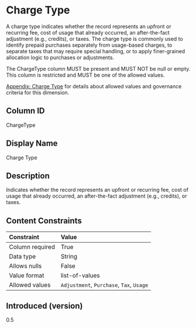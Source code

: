 # Charge Type

A charge type indicates whether the record represents an upfront or recurring fee, cost of usage that already occurred,
an after-the-fact adjustment (e.g., credits), or taxes. The charge type is commonly used to identify prepaid purchases
separately from usage-based charges, to separate taxes that may require special handling, or to apply finer-grained
allocation logic to purchases or adjustments.

The ChargeType column MUST be present and MUST NOT be null or empty. This column is restricted and MUST be one of the
allowed values.

[Appendix: Charge Type](#chargetype-1) for details about allowed values and governance criteria for this dimension.

## Column ID

ChargeType

## Display Name

Charge Type

## Description

Indicates whether the record represents an upfront or recurring fee, cost of usage that already occurred, an
after-the-fact adjustment (e.g., credits), or taxes.

## Content Constraints

| Constraint      | Value                                    |
|:----------------|:-----------------------------------------|
| Column required | True                                     |
| Data type       | String                                   |
| Allows nulls    | False                                    |
| Value format    | list-of-values                           |
| Allowed values  | `Adjustment`, `Purchase`, `Tax`, `Usage` |

## Introduced (version)

0.5

